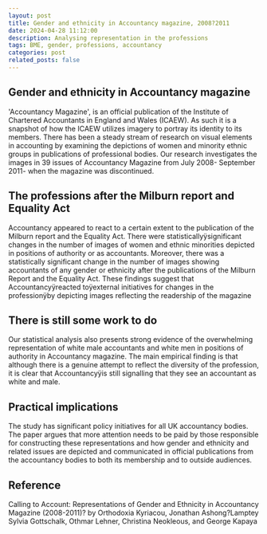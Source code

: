 ```yaml
---
layout: post
title: Gender and ethnicity in Accountancy magazine, 2008?2011
date: 2024-04-28 11:12:00
description: Analysing representation in the professions
tags: BME, gender, professions, accountancy
categories: post
related_posts: false
---
```

## Gender and ethnicity in Accountancy magazine
'Accountancy Magazine', is an official publication of the Institute of Chartered Accountants in England and Wales (ICAEW). As such it is a snapshot of how the ICAEW utilizes imagery to portray its identity to its members. There has been a steady stream of research on visual elements in accounting by examining the depictions of women and minority ethnic groups in publications of professional bodies. Our research investigates the images in 39 issues of Accountancy Magazine from July 2008- September 2011- when the magazine was discontinued.
## The professions after the Milburn report and Equality Act
Accountancy appeared to react to a certain extent to the publication of the Milburn report and the Equality Act. There were statisticallyÿsignificant changes in the number of images of women and ethnic minorities depicted in positions of authority or as accountants. Moreover, there was a statistically significant change in the number of images showing accountants of any gender or ethnicity after the publications of the Milburn Report and the Equality Act. These findings suggest that Accountancyÿreacted toÿexternal initiatives for changes in the professionÿby depicting images reflecting the readership of the magazine 
## There is still some work to do
Our statistical analysis also presents strong evidence of the overwhelming representation of white male accountants and white men in positions of authority in Accountancy magazine. The main empirical finding is that although there is a genuine attempt to reflect the diversity of the profession, it is clear that Accountancyÿis still signalling that they see an accountant as white and male. 
## Practical implications
The study has significant policy initiatives for all UK accountancy bodies. The paper argues that more attention needs to be paid by those responsible for constructing these representations and how gender and ethnicity and related issues are depicted and communicated in official publications from the accountancy bodies to both its membership and to outside audiences.
## Reference
Calling to Account: Representations of Gender and Ethnicity in Accountancy Magazine (2008-2011)? by Orthodoxia Kyriacou, Jonathan Ashong?Lamptey Sylvia Gottschalk, Othmar Lehner, Christina Neokleous, and George Kapaya

